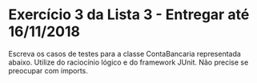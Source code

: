 # Exercício 3 da Lista 3 - Entregar até 16/11/2018

Escreva os casos de testes para a classe ContaBancaria representada abaixo. Utilize do raciocínio lógico e do framework JUnit. Não precise se preocupar com imports.
